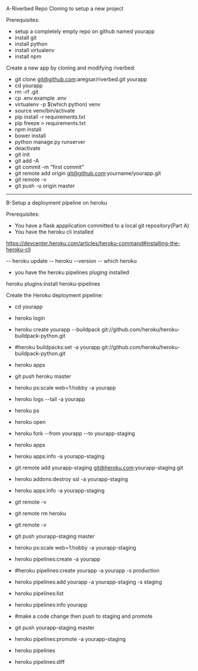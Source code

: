 A-Riverbed Repo Cloning to setup a new project

Prerequisites:

- setup a completely empty repo on github named yourapp
- install git
- install python
- install virtualenv
- install npm


Create a new app by cloning and modifying riverbed:

- git clone git@github.com:aregsar/riverbed.git yourapp
- cd yourapp
- rm -rf .git
- cp .env.example .env
- virtualenv -p $(which python) venv
- source venv/bin/activate
- pip install -r requirements.txt
- pip freeze > requirements.txt
- npm install
- bower install
- python manage.py runserver
- deactivate
- git init
- git add -A
- git commit -m "first commit"
- git remote add origin git@github.com:yourname/yourapp.git
- git remote -v
- git push -u origin master

--------------------------------------------------------------------

B-Setup a deployment pipeline on heroku

Prerequisites:

- You have a flask appplication committed to a local git repository(Part A)
- You have the heroku cli installed

https://devcenter.heroku.com/articles/heroku-command#installing-the-heroku-cli

-- heroku update
-- heroku --version
-- which heroku

- you have the heroku pipelines pluging installed

heroku plugins:install heroku-pipelines


Create the Heroku deployment pipeline:

- cd yourapp
- heroku login
- heroku create yourapp --buildpack git://github.com/heroku/heroku-buildpack-python.git
- #heroku buildpacks:set -a yourapp git://github.com/heroku/heroku-buildpack-python.git
- heroku apps
- git push heroku master
- heroku ps:scale web=1:hobby -a yourapp
- heroku logs --tail -a yourapp
- heroku ps
- heroku open
- heroku fork --from yourapp --to yourapp-staging
- heroku apps
- heroku apps:info -a yourapp-staging
- git remote add yourapp-staging git@heroku.com:yourapp-staging.git
- heroku addons:destroy ssl -a yourapp-staging
- heroku apps:info -a yourapp-staging
- git remote -v
- git remote rm heroku
- git remote -v
- git push yourapp-staging master
- heroku ps:scale web=1:hobby -a yourapp-staging


- heroku pipelines:create -a yourapp
- #heroku pipelines:create yourapp -a yourapp -s production
- heroku pipelines:add yourapp -a yourapp-staging -s staging
- heroku pipelines:list
- heroku pipelines:info yourapp


- #make a code change then push to staging and promote
- git push yourapp-staging master
- heroku pipelines:promote -a yourapp-staging
- heroku pipelines
- heroku pipelines:diff


